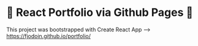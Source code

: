 # 🥏 React Portfolio via Github Pages 📃

This project was bootstrapped with Create React App --> https://fjodoin.github.io/portfolio/
